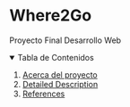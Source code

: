 # Where2Go
Proyecto Final Desarrollo Web
<!-- TABLE OF CONTENTS -->
<details open="open">
  <summary>Tabla de Contenidos</summary>
  <ol>
    <li>
      <a href="#Acerca del proyecto">Acerca del proyecto</a>
    </li>
    <li>
      <a href="#detailed-description">Detailed Description</a>
    </li>
    <li><a href="#references">References</a></li>
  </ol>

</details>
